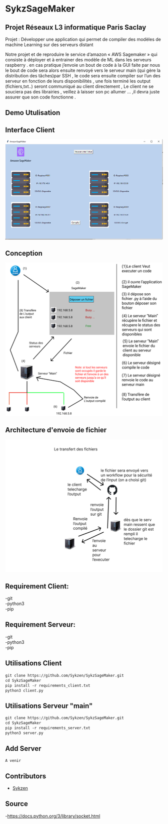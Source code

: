 # SykzSageMaker

## Projet Réseaux L3 informatique Paris Saclay

Projet : Développer une application qui permet de compiler des modèles de machine Learning sur des serveurs distant

Notre projet et de reproduire le service d’amazon « AWS Sagemaker » qui consiste à déployer et à entrainer des modèle de ML dans les serveurs raspberry . en cas pratique j’envoie un bout de code à la GUI faite par nous le bout de code sera alors ensuite renvoyé vers le serveur main (qui gère la distribution des tâches)par SSH , le code sera ensuite compiler sur l’un des serveur en fonction de leurs disponibilités , une fois terminé les output (fichiers,txt..) seront communiqué au client directement ,
Le client ne se souciera pas des librairies , veillez à laisser son pc allumer … ,il devra juste assurer que son code fonctionne
.

## Demo Utulisation

## Interface Client

![Alt text](static/interface.jpg)

## Conception

![Alt text](static/conception.png)

## Architecture d'envoie de fichier

![Alt text](static/architecture_text.png)

## Requirement Client:

-git </br>
-python3 </br>
-pip

## Requirement Serveur:

-git </br>
-python3 </br>
-pip

## Utilisations Client

```
git clone https://github.com/Sykzen/SykzSageMaker.git
cd SykzSageMaker
pip install -r requirements_client.txt
python3 client.py
```

## Utilisations Serveur "main"

```
git clone https://github.com/Sykzen/SykzSageMaker.git
cd SykzSageMaker
pip install -r requirements_server.txt
python3 server.py
```

## Add Server

```
A venir
```

## Contributors

- [Sykzen](https://github.com/Sykzen)

## Source

-https://docs.python.org/3/library/socket.html

